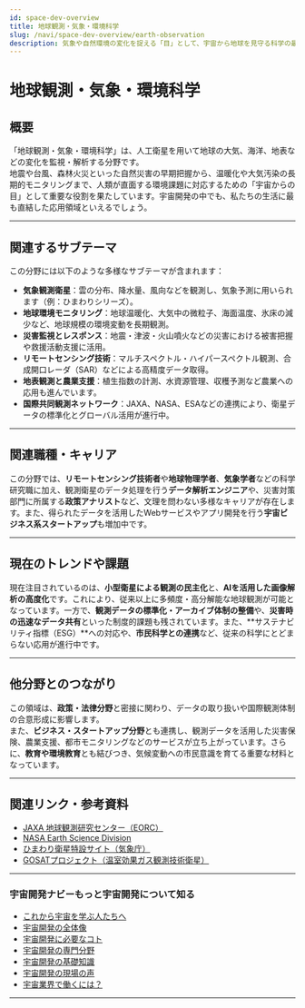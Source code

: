 ```yaml
---
id: space-dev-overview
title: 地球観測・気象・環境科学
slug: /navi/space-dev-overview/earth-observation
description: 気象や自然環境の変化を捉える「目」として、宇宙から地球を見守る科学の最前線。
---
```


# 地球観測・気象・環境科学

## 概要

「地球観測・気象・環境科学」は、人工衛星を用いて地球の大気、海洋、地表などの変化を監視・解析する分野です。  
地震や台風、森林火災といった自然災害の早期把握から、温暖化や大気汚染の長期的モニタリングまで、人類が直面する環境課題に対応するための「宇宙からの目」として重要な役割を果たしています。宇宙開発の中でも、私たちの生活に最も直結した応用領域といえるでしょう。

---

## 関連するサブテーマ

この分野には以下のような多様なサブテーマが含まれます：

- **気象観測衛星**：雲の分布、降水量、風向などを観測し、気象予測に用いられます（例：ひまわりシリーズ）。
- **地球環境モニタリング**：地球温暖化、大気中の微粒子、海面温度、氷床の減少など、地球規模の環境変動を長期観測。
- **災害監視とレスポンス**：地震・津波・火山噴火などの災害における被害把握や救援活動支援に活用。
- **リモートセンシング技術**：マルチスペクトル・ハイパースペクトル観測、合成開口レーダ（SAR）などによる高精度データ取得。
- **地表観測と農業支援**：植生指数の計測、水資源管理、収穫予測など農業への応用も進んでいます。
- **国際共同観測ネットワーク**：JAXA、NASA、ESAなどの連携により、衛星データの標準化とグローバル活用が進行中。

---

## 関連職種・キャリア

この分野では、**リモートセンシング技術者**や**地球物理学者**、**気象学者**などの科学研究職に加え、観測衛星のデータ処理を行う**データ解析エンジニア**や、災害対策部門に所属する**政策アナリスト**など、文理を問わない多様なキャリアが存在します。また、得られたデータを活用したWebサービスやアプリ開発を行う**宇宙ビジネス系スタートアップ**も増加中です。

---

## 現在のトレンドや課題

現在注目されているのは、**小型衛星による観測の民主化**と、**AIを活用した画像解析の高度化**です。これにより、従来以上に多頻度・高分解能な地球観測が可能となっています。一方で、**観測データの標準化・アーカイブ体制の整備**や、**災害時の迅速なデータ共有**といった制度的課題も残されています。また、**サステナビリティ指標（ESG）**への対応や、**市民科学との連携**など、従来の科学にとどまらない応用が進行中です。

---

## 他分野とのつながり

この領域は、**政策・法律分野**と密接に関わり、データの取り扱いや国際観測体制の合意形成に影響します。  
また、**ビジネス・スタートアップ分野**とも連携し、観測データを活用した災害保険、農業支援、都市モニタリングなどのサービスが立ち上がっています。さらに、**教育や環境教育**とも結びつき、気候変動への市民意識を育てる重要な材料となっています。

---

## 関連リンク・参考資料

- [JAXA 地球観測研究センター（EORC）](https://www.eorc.jaxa.jp/)
- [NASA Earth Science Division](https://science.nasa.gov/earth-science)
- [ひまわり衛星特設サイト（気象庁）](https://www.data.jma.go.jp/mscweb/ja/himawari89/)
- [GOSATプロジェクト（温室効果ガス観測技術衛星）](https://www.gosat.nies.go.jp/)

---

### 宇宙開発ナビーもっと宇宙開発について知る
- [これから宇宙を学ぶ人たちへ](/docs/navi/intro-to-space-dev)
- [宇宙開発の全体像](/docs/navi/space-dev-overview)
- [宇宙開発に必要なコト](/docs/navi/what-is-needed)
- [宇宙開発の専門分野](/docs/navi/region-of-expertise)
- [宇宙開発の基礎知識](/docs/navi/basic-knowledge)
- [宇宙開発の現場の声](/docs/navi/voice-of-frontline)
- [宇宙業界で働くには？](/docs/navi/how-to-work)

---